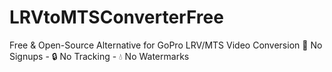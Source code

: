 # LRVtoMTSConverterFree
Free &amp; Open-Source Alternative for GoPro LRV/MTS Video Conversion 🚫 No Signups - 🔒 No Tracking - 💧 No Watermarks
